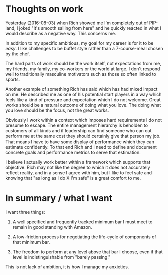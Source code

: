 # Thoughts on work

Yesterday (2016-08-03) when Rich showed me I'm completely out of PIP-land, I
joked "it's smooth sailing from here" and he quickly reacted in what I would
describe as a negative way. This concerns me.

In addition to my specific ambitious, my goal for my career is for it to be
_easy_. I like challenges to be buffet style rather than a 7-course-meal
chosen by the chef.

The hard parts of work should be the work itself, not expectations from me, my
friends, my family, my co-workers or the world at large. I don't respond well
to traditionally masculine motivators such as those so often linked to sports.

Another example of something Rich has said which has had mixed impact on me.
He described me as one of his potential start players in a way which feels
like a kind of pressure and expectation which I do not welcome. Great works
should be a natural outcome of doing what you love. The doing what you love
should be the focus, not the great works.

Obviously I work within a context which imposes hard requirements I do not
presume to escape. The entire management hierarchy is beholden to customers
of all kinds and if leadership can find someone who can out perform me at the
same cost they should certainly give that person my job. That means I have to
have some display of performance which they can estimate confidently. To that
end Rich and I need to define and document concrete goals and performance
metrics to serve that estimation.

I believe I actually work better within a framework which supports that
objective. Rich may not like the degree to which it does not accurately
reflect reality, and in a sense I agree with him, but I like to feel safe and
knowing that "as long as I do X I'm safe" is a great comfort to me.

# In summary / what I want

I want three things:

1) A well specified and frequently tracked minimum bar I must meet to remain
in good standing with Amazon.

2) A low-friction process for negotiating the life-cycle of components of that
minimum bar.

3) The freedom to perform at any level above that bar I choose, even if that
level is indistinguishable from "barely passing."

This is not lack of ambition, it is how I manage my anxieties.
